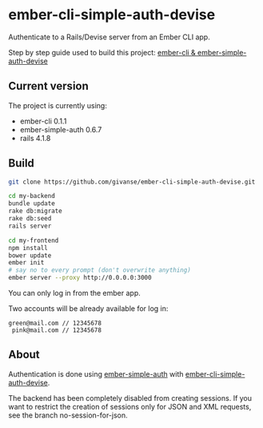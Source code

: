 ember-cli-simple-auth-devise
============================

Authenticate to a Rails/Devise server from an Ember CLI app. 

Step by step guide used to build this project: [ember-cli & ember-simple-auth-devise](http://givan.se/ember-cli-simple-auth-devise/)

## Current version

The project is currently using:

 * ember-cli 0.1.1
 * ember-simple-auth 0.6.7
 * rails 4.1.8

## Build
```bash
git clone https://github.com/givanse/ember-cli-simple-auth-devise.git
```

```bash
cd my-backend
bundle update
rake db:migrate
rake db:seed
rails server
```

```bash
cd my-frontend
npm install
bower update
ember init
# say no to every prompt (don't overwrite anything)
ember server --proxy http://0.0.0.0:3000
```
You can only log in from the ember app.

Two accounts will be already available for log in:
```
green@mail.com // 12345678
 pink@mail.com // 12345678
```

## About
Authentication is done using [ember-simple-auth](https://github.com/simplabs/ember-simple-auth) with [ember-cli-simple-auth-devise](https://github.com/simplabs/ember-cli-simple-auth-devise).

The backend has been completely disabled from creating sessions. 
If you want to restrict the creation of sessions only for JSON and XML requests, see the branch no-session-for-json.
